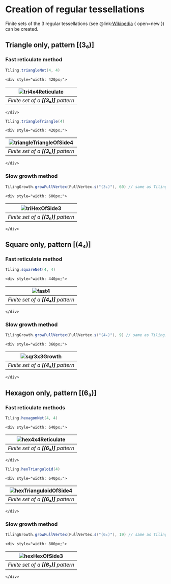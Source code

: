 # Creation of regular tessellations

Finite sets of the 3 regular tessellations
(see @link:[Wikipedia](https://en.wikipedia.org/wiki/Euclidean_tilings_by_convex_regular_polygons#Regular_tilings) { open=new })
can be created.

## Triangle only, pattern [(3₆)]

### Fast reticulate method

```scala
Tiling.triangleNet(4, 4)
```
```raw
<div style="width: 420px;">
```
| ![tri4x4Reticulate](svg/tri4x4Reticulate.svg) |
|-----------------------------------------------|
| _Finite set of a **[(3₆)]** pattern_          |
```raw
</div>
```

```scala
Tiling.triangleTriangle(4)
```
```raw
<div style="width: 420px;">
```
| ![triangleTriangleOfSide4](svg/triangleTriangleOfSide4.svg) |
|-------------------------------------------------------------|
| _Finite set of a **[(3₆)]** pattern_                        |
```raw
</div>
```

### Slow growth method

```scala
TilingGrowth.growFullVertex(FullVertex.s("(3₆)"), 60) // same as Tiling.triangularHex(3)
```
```raw
<div style="width: 600px;">
```
| ![triHexOfSide3](svg/triHexOfSide3.svg)   |
|-------------------------------------------|
| _Finite set of a **[(3₆)]** pattern_      |
```raw
</div>
```

## Square only, pattern [(4₄)]

### Fast reticulate method

```scala
Tiling.squareNet(4, 4)
```
```raw
<div style="width: 440px;">
```
| ![fast4](svg/sqr4x4Reticulate.svg)   |
|--------------------------------------|
| _Finite set of a **[(4₄)]** pattern_ |
```raw
</div>
```

### Slow growth method

```scala
TilingGrowth.growFullVertex(FullVertex.s("(4₄)"), 9) // same as Tiling.squareNet(3)
```
```raw
<div style="width: 360px;">
```
| ![sqr3x3Growth](svg/sqr3x3Growth.svg)  |
|----------------------------------------|
| _Finite set of a **[(4₄)]** pattern_   |
```raw
</div>
```

## Hexagon only, pattern [(6₃)]

### Fast reticulate methods

```scala
Tiling.hexagonNet(4, 4)
```
```raw
<div style="width: 640px;">
```
| ![hex4x4Reticulate](svg/hex4x4Reticulate.svg)   |
|-------------------------------------------------|
| _Finite set of a **[(6₃)]** pattern_            |
```raw
</div>
```

```scala
Tiling.hexTrianguloid(4)
```
```raw
<div style="width: 640px;">
```
| ![hexTrianguloidOfSide4](svg/hexTrianguloidOfSide4.svg)  |
|----------------------------------------------------------|
| _Finite set of a **[(6₃)]** pattern_                     |
```raw
</div>
```

### Slow growth method

```scala
TilingGrowth.growFullVertex(FullVertex.s("(6₃)"), 19) // same as Tiling.hexagonalHexoid(3)
```
```raw
<div style="width: 800px;">
```
| ![hexHexOfSide3](svg/hexHexOfSide3.svg)   |
|-------------------------------------------|
| _Finite set of a **[(6₃)]** pattern_      |
```raw
</div>
```
